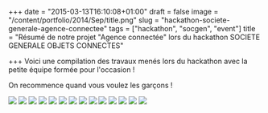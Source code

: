 +++
date = "2015-03-13T16:10:08+01:00"
draft = false
image = "/content/portfolio/2014/Sep/title.png"
slug = "hackathon-societe-generale-agence-connectee"
tags = ["hackathon", "socgen", "event"]
title = "Résumé de notre projet \"Agence connectée\" lors du hackathon SOCIETE GENERALE OBJETS CONNECTES"

+++
Voici une compilation des travaux menés lors du hackathon avec la petite équipe formée pour l'occasion !

On recommence quand vous voulez les garçons !

![](/images/sgthon/A.jpg)
![](/images/sgthon/B.jpg)
![](/images/sgthon/C.jpg)
![](/images/sgthon/D.jpg)
![](/images/sgthon/E.jpg)
![](/images/sgthon/F.jpg)
![](/images/sgthon/G.jpg)
![](/images/sgthon/H.jpg)
![](/images/sgthon/I.jpg)
![](/images/sgthon/J.jpg)
![](/images/sgthon/K.jpg)
![](/images/sgthon/L.jpg)
![](/images/sgthon/M.jpg)
![](/images/sgthon/N.jpg)
